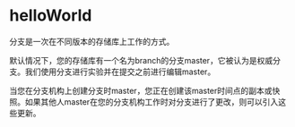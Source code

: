 # helloWorld
分支是一次在不同版本的存储库上工作的方式。

默认情况下，您的存储库有一个名为branch的分支master，它被认为是权威分支。我们使用分支进行实验并在提交之前进行编辑master。

当您在分支机构上创建分支时master，您正在创建该master时间点的副本或快照。如果其他人master在您的分支机构工作时对分支进行了更改，则可以引入这些更新。
